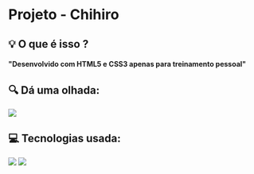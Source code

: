 # Projeto - Chihiro 
<h2> 💡 O que é isso ?</h2>
  <h4>"Desenvolvido com HTML5 e CSS3 apenas para treinamento pessoal"</h4>
<div>
  <h2> 🔍 Dá uma olhada:</h2>
  <img src="https://cdn.discordapp.com/attachments/897262817776902168/912143604049395732/FireShot_Capture_003_-_LoadingPage_-_.png" />
</div>

<div>
  <h2> 💻 Tecnologias usada:</h2>
  <img src="https://img.shields.io/badge/HTML5-E34F26?style=for-the-badge&logo=html5&logoColor=white" />
  <img src="https://img.shields.io/badge/CSS3-1572B6?style=for-the-badge&logo=css3&logoColor=white" />
</div>
 
